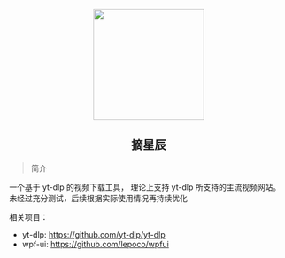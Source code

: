<p align="center">
  <image src="./VideoDownloader/Assets/Logo.png" width=200>
</p>
<h2 align="center">摘星辰</h2>

> 简介

一个基于 yt-dlp 的视频下载工具， 理论上支持 yt-dlp 所支持的主流视频网站。 
未经过充分测试，后续根据实际使用情况再持续优化


相关项目：
- yt-dlp: https://github.com/yt-dlp/yt-dlp
- wpf-ui: https://github.com/lepoco/wpfui
